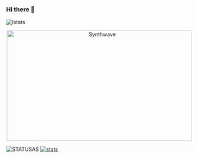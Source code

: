 ### Hi there 👋

![istats](https://github-readme-stats.vercel.app/api?username=mh752Z&hide=contribs,prs&count_private=true&show_icons=true)
<p align="center"><img src="https://thumbs.gfycat.com/GoodnaturedFondGaur-size_restricted.gif" alt="Synthwave" height="300" width="500"></p>

![STATUSAS](https://github-readme-stats.vercel.app/api/top-langs/?username=mh752&show_icons=true&theme=synthwave)
[![stats](https://github-readme-stats.vercel.app/api/wakatime?username=9f85ce8c-f0c3-45c9-959a-264c800228fa)](https://github.com/anuraghazra/github-readme-stats)

